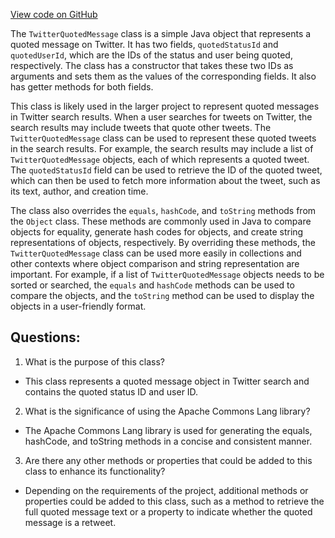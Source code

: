 [View code on GitHub](https://github.com/misbahsy/the-algorithm/src/java/com/twitter/search/common/relevance/entities/TwitterQuotedMessage.java)

The `TwitterQuotedMessage` class is a simple Java object that represents a quoted message on Twitter. It has two fields, `quotedStatusId` and `quotedUserId`, which are the IDs of the status and user being quoted, respectively. The class has a constructor that takes these two IDs as arguments and sets them as the values of the corresponding fields. It also has getter methods for both fields.

This class is likely used in the larger project to represent quoted messages in Twitter search results. When a user searches for tweets on Twitter, the search results may include tweets that quote other tweets. The `TwitterQuotedMessage` class can be used to represent these quoted tweets in the search results. For example, the search results may include a list of `TwitterQuotedMessage` objects, each of which represents a quoted tweet. The `quotedStatusId` field can be used to retrieve the ID of the quoted tweet, which can then be used to fetch more information about the tweet, such as its text, author, and creation time.

The class also overrides the `equals`, `hashCode`, and `toString` methods from the `Object` class. These methods are commonly used in Java to compare objects for equality, generate hash codes for objects, and create string representations of objects, respectively. By overriding these methods, the `TwitterQuotedMessage` class can be used more easily in collections and other contexts where object comparison and string representation are important. For example, if a list of `TwitterQuotedMessage` objects needs to be sorted or searched, the `equals` and `hashCode` methods can be used to compare the objects, and the `toString` method can be used to display the objects in a user-friendly format.
## Questions: 
 1. What is the purpose of this class?
- This class represents a quoted message object in Twitter search and contains the quoted status ID and user ID.

2. What is the significance of using the Apache Commons Lang library?
- The Apache Commons Lang library is used for generating the equals, hashCode, and toString methods in a concise and consistent manner.

3. Are there any other methods or properties that could be added to this class to enhance its functionality?
- Depending on the requirements of the project, additional methods or properties could be added to this class, such as a method to retrieve the full quoted message text or a property to indicate whether the quoted message is a retweet.